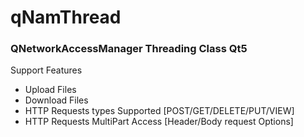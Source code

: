 # qNamThread
### QNetworkAccessManager Threading Class Qt5

Support Features
- Upload Files
- Download Files
- HTTP Requests types Supported [POST/GET/DELETE/PUT/VIEW]
- HTTP Requests MultiPart Access [Header/Body request Options]
